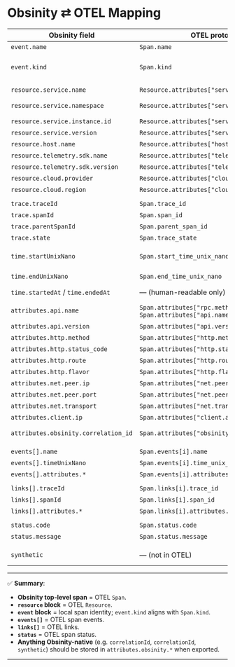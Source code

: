 # Obsinity ⇄ OTEL Mapping

| **Obsinity field**                   | **OTEL proto field**                                             | **Notes**                                             |
| ------------------------------------ | ---------------------------------------------------------------- | ----------------------------------------------------- |
| `event.name`                         | `Span.name`                                                      | The span’s display name.                              |
| `event.kind`                         | `Span.kind`                                                      | Enum: SERVER, CLIENT, PRODUCER, CONSUMER, INTERNAL.   |
|                                      |                                                                  |                                                       |
| `resource.service.name`              | `Resource.attributes["service.name"]`                            | Canonical service identifier.                         |
| `resource.service.namespace`         | `Resource.attributes["service.namespace"]`                       | Optional grouping (e.g. “payments”).                  |
| `resource.service.instance.id`       | `Resource.attributes["service.instance.id"]`                     | Unique instance ID (pod, VM, etc.).                   |
| `resource.service.version`           | `Resource.attributes["service.version"]`                         | App version.                                          |
| `resource.host.name`                 | `Resource.attributes["host.name"]`                               | Machine/host name.                                    |
| `resource.telemetry.sdk.name`        | `Resource.attributes["telemetry.sdk.name"]`                      | SDK identity.                                         |
| `resource.telemetry.sdk.version`     | `Resource.attributes["telemetry.sdk.version"]`                   | SDK version.                                          |
| `resource.cloud.provider`            | `Resource.attributes["cloud.provider"]`                          | Cloud vendor.                                         |
| `resource.cloud.region`              | `Resource.attributes["cloud.region"]`                            | Cloud region.                                         |
|                                      |                                                                  |                                                       |
| `trace.traceId`                      | `Span.trace_id`                                                  | 16-byte (32 hex chars).                               |
| `trace.spanId`                       | `Span.span_id`                                                   | 8-byte (16 hex chars).                                |
| `trace.parentSpanId`                 | `Span.parent_span_id`                                            | Optional.                                             |
| `trace.state`                        | `Span.trace_state`                                               | Tracestate string.                                    |
|                                      |                                                                  |                                                       |
| `time.startUnixNano`                 | `Span.start_time_unix_nano`                                      | Required (nanoseconds since epoch).                   |
| `time.endUnixNano`                   | `Span.end_time_unix_nano`                                        | Required (nanoseconds since epoch).                   |
| `time.startedAt` / `time.endedAt`    | — (human-readable only)                                          | Convenience, not OTEL.                                |
|                                      |                                                                  |                                                       |
| `attributes.api.name`                | `Span.attributes["rpc.method"]` or `Span.attributes["api.name"]` | Depending on semantic convention.                     |
| `attributes.api.version`             | `Span.attributes["api.version"]`                                 | Custom semantic convention.                           |
| `attributes.http.method`             | `Span.attributes["http.method"]`                                 | Standard OTEL semantic.                               |
| `attributes.http.status_code`        | `Span.attributes["http.status_code"]`                            | Standard OTEL semantic.                               |
| `attributes.http.route`              | `Span.attributes["http.route"]`                                  | Standard OTEL semantic.                               |
| `attributes.http.flavor`             | `Span.attributes["http.flavor"]`                                 | E.g. "1.1", "2".                                      |
| `attributes.net.peer.ip`             | `Span.attributes["net.peer.ip"]`                                 | OTEL semantic.                                        |
| `attributes.net.peer.port`           | `Span.attributes["net.peer.port"]`                               | OTEL semantic.                                        |
| `attributes.net.transport`           | `Span.attributes["net.transport"]`                               | OTEL semantic.                                        |
| `attributes.client.ip`               | `Span.attributes["client.address"]`                              | Standard semantic.                                    |
| `attributes.obsinity.correlation_id` | `Span.attributes["obsinity.correlation_id"]`                     | Obsinity-native, outside OTEL core.                   |
|                                      |                                                                  |                                                       |
| `events[].name`                      | `Span.events[i].name`                                            | Event name (annotation).                              |
| `events[].timeUnixNano`              | `Span.events[i].time_unix_nano`                                  | Event timestamp.                                      |
| `events[].attributes.*`              | `Span.events[i].attributes.*`                                    | Nested in Obsinity, dotted in OTEL.                   |
|                                      |                                                                  |                                                       |
| `links[].traceId`                    | `Span.links[i].trace_id`                                         | Linked span’s trace ID.                               |
| `links[].spanId`                     | `Span.links[i].span_id`                                          | Linked span’s span ID.                                |
| `links[].attributes.*`               | `Span.links[i].attributes.*`                                     | Additional link attributes.                           |
|                                      |                                                                  |                                                       |
| `status.code`                        | `Span.status.code`                                               | `OK`, `ERROR`, `UNSET`.                               |
| `status.message`                     | `Span.status.message`                                            | Optional human-readable status.                       |
|                                      |                                                                  |                                                       |
| `synthetic`                          | — (not in OTEL)                                                  | Keep as `attributes["obsinity.synthetic"]`.           |

---

✅ **Summary**:

* **Obsinity top-level span** = OTEL `Span`.
* **`resource` block** = OTEL `Resource`.
* **`event` block** = local span identity; `event.kind` aligns with `Span.kind`.
* **`events[]`** = OTEL span events.
* **`links[]`** = OTEL links.
* **`status`** = OTEL span status.
* **Anything Obsinity-native** (e.g. `correlationId`, `correlationId`, `synthetic`) should be stored in `attributes.obsinity.*` when exported.

---
